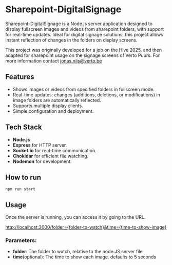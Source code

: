 # Sharepoint-DigitalSignage

Sharepoint-DigitalSignage is a Node.js server application designed to display fullscreen images and videos from sharepoint folders, with support for real-time updates. Ideal for digital signage solutions, this project allows instant reflection of changes in the folders on display screens.

This project was originally developed for a job on the Hive 2025, and then adapted for sharepoint usage on the signage screens of Verto Puurs. For more information contact jonas.nijs@verto.be

## Features

- Shows images or videos from specified folders in fullscreen mode.
- Real-time updates: changes (additions, deletions, or modifications) in image folders are automatically reflected.
- Supports multiple display clients.
- Simple configuration and deployment.

## Tech Stack

- **Node.js**
- **Express** for HTTP server.
- **Socket.io** for real-time communication.
- **Chokidar** for efficient file watching.
- **Nodemon** for development.

## How to run
```
npm run start
```

## Usage
Once the server is running, you can access it by going to the URL.

[http://localhost:3000/folder={folder-to-watch}&time={time-to-show-image}](http://localhost:3000/folder={folder-to-watch}&time={time-to-show-image})

### Parameters:
- **folder**: The folder to watch, relative to the node.JS server file
- **time**(optional): The time to show each image. defaults to 5 seconds
